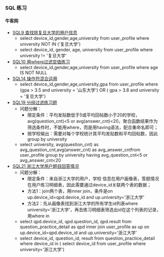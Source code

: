 ### SQL 练习

#### 牛客网
+ [SQL9 查找除复旦大学的用户信息](https://www.nowcoder.com/practice/c12a056497404d1ea782308a7b821f9c?tpId=199&tqId=1971604&ru=/exam/oj&qru=/ta/sql-quick-study/question-ranking&sourceUrl=%2Fexam%2Foj%3Ftab%3DSQL%25E7%25AF%2587%26topicId%3D199)
    + select device_id,gender,age,university from user_profile where university NOT IN ('复旦大学')
    + select device_id, gender, age, university from user_profile where university != '复旦大学'
+ [SQL10 用where过滤空值练习](https://www.nowcoder.com/practice/08c9846a423540319eea4be44e339e35?tpId=199&tqId=1971605&ru=/exam/oj&qru=/ta/sql-quick-study/question-ranking&sourceUrl=%2Fexam%2Foj%3Ftab%3DSQL%25E7%25AF%2587%26topicId%3D199)
    + select device_id,gender,age,university from user_profile where age IS NOT NULL  
+ [SQL14 操作符混合运用](https://www.nowcoder.com/practice/d5ac4c878b63477fa5e5dfcb427d9102?tpId=199&tqId=1975666&ru=/exam/oj&qru=/ta/sql-quick-study/question-ranking&sourceUrl=%2Fexam%2Foj%3Ftab%3DSQL%25E7%25AF%2587%26topicId%3D199)
    + select device_id,gender,age,university,gpa from user_profile where (gpa > 3.5 and university = '山东大学') OR ( gpa > 3.8 and university = '复旦大学')
+ [SQL19 分组过滤练习题](https://www.nowcoder.com/practice/ddbcedcd9600403296038ee44a172f2d?tpId=199&tqId=1975671&ru=/exam/oj&qru=/ta/sql-quick-study/question-ranking&sourceUrl=%2Fexam%2Foj%3Ftab%3DSQL%25E7%25AF%2587%26topicId%3D199)
    + 问题分解：
        + 限定条件：平均发贴数低于5或平均回帖数小于20的学校，avg(question_cnt)<5 or avg(answer_cnt)<20，聚合函数结果作为筛选条件时，不能用where，而是用having语法，配合重命名即可；
        + 按学校输出：需要对每个学校统计其平均发贴数和平均回帖数，因此group by university
    + select university, avg(question_cnt) as avg_question_cnt,avg(answer_cnt) as avg_answer_cntfrom user_profile group by university having avg_question_cnt<5 or avg_answer_cnt<20
+ [SQL21 浙江大学用户题目回答情况](https://www.nowcoder.com/practice/55f3d94c3f4d47b69833b335867c06c1?tpId=199&tqId=1975673&ru=/exam/oj&qru=/ta/sql-quick-study/question-ranking&sourceUrl=%2Fexam%2Foj%3Ftab%3DSQL%25E7%25AF%2587%26topicId%3D199)
    + 问题分解：
        +  限定条件：来自浙江大学的用户，学校    信息在用户画像表，答题情况在用户练习明细表，因此需要通过device_id关联两个表的数据；
        +  方法1：join两个表，用inner join，条件是on up.device_id=qpd.device_id and up.university='浙江大学'
        +  方法2：先从画像表找到浙江大学的所有学生id列表where university='浙江大学'，再去练习明细表筛选出id在这个列表的记录，用where in
    + select qpd.device_id, qpd.question_id, qpd.result from question_practice_detail as qpd inner join user_profile as up on up.device_id=qpd.device_id and up.university='浙江大学'
    + select device_id, question_id, result from question_practice_detail where device_id in ( select device_id from user_profile  where university='浙江大学')
